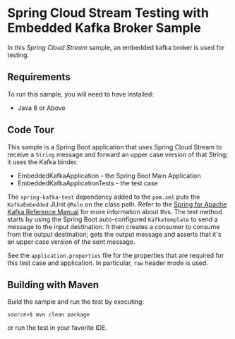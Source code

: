 Spring Cloud Stream Testing with Embedded Kafka Broker Sample
=============================

In this *Spring Cloud Stream* sample, an embedded kafka broker is used for testing.

## Requirements

To run this sample, you will need to have installed:

* Java 8 or Above

## Code Tour

This sample is a Spring Boot application that uses Spring Cloud Stream to receive a `String` message and forward an upper case version of that String; it uses the Kafka binder.

* EmbeddedKafkaApplication - the Spring Boot Main Application
* EmbeddedKafkaApplicationTests - the test case

The `spring-kafka-test` dependency added to the `pom.xml` puts the `KafkaEmbedded` JUnit `@Rule` on the class path.
Refer to the [Spring for Apache Kafka Reference Manual](http://docs.spring.io/spring-kafka/reference/htmlsingle/#testing) for more information about this.
The test method starts by using the Spring Boot auto-configured `KafkaTemplate` to send a message to the input destination.
It then creates a consumer to consume from the output destination; gets the output message and asserts that it's an upper case version of the sent message.

See the `application.properties` file for the properties that are required for this test case and application.
In particular, `raw` header mode is used.

## Building with Maven

Build the sample and run the test by executing:

	source>$ mvn clean package

or run the test in your favorite IDE.

